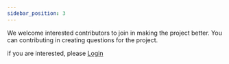 ```yaml
---
sidebar_position: 3
---
```


We welcome interested contributors to join in making the project better. You can contributing in creating questions for the project.

if you are interested, please <a className="text-primary" href="/login">Login</a>
